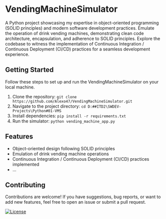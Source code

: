 # VendingMachineSimulator

A Python project showcasing my expertise in object-oriented programming (SOLID principles) and modern software development practices. Emulate the operation of drink vending machines, demonstrating clean code architecture, encapsulation, and adherence to SOLID principles. Explore the codebase to witness the implementation of Continuous Integration / Continuous Deployment (CI/CD) practices for a seamless development experience.

## Getting Started

Follow these steps to set up and run the VendingMachineSimulator on your local machine.

1. Clone the repository: `git clone https://github.com/Alexo47/VendingMachineSimulator.git`
2. Navigate to the project directory: `cd D:##ITD2\SWDEV-Projects\Python#01-VMS`
3. Install dependencies: `pip install -r requirements.txt`
4. Run the simulator: `python vending_machine_app.py`

## Features

- Object-oriented design following SOLID principles
- Emulation of drink vending machine operations
- Continuous Integration / Continuous Deployment (CI/CD) practices implemented
- ...

## Contributing

Contributions are welcome! If you have suggestions, bug reports, or want to add new features, feel free to open an issue or submit a pull request.

[![License](https://img.shields.io/badge/License-MIT-blue)](LICENSE)

